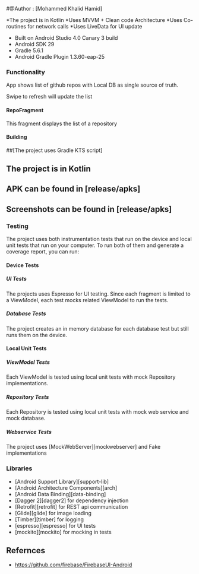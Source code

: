 #@Author : [Mohammed Khalid Hamid]

*The project is in Kotlin
*Uses MVVM + Clean code Architecture
*Uses Co-routines for network calls
*Uses LiveData for UI update
* Built on Android Studio 4.0 Canary 3 build
* Android SDK 29
* Gradle 5.6.1
* Android Gradle Plugin 1.3.60-eap-25


### Functionality

App shows list of github repos with Local DB as single source of truth.

Swipe to refresh will update the list

#### RepoFragment
This fragment displays the list of a repository


#### Building
##[The project uses Gradle KTS script]
## The project is in Kotlin

## APK can be found in [release/apks]  
## Screenshots can be found in  [release/apks]  



### Testing
The project uses both instrumentation tests that run on the device
and local unit tests that run on your computer.
To run both of them and generate a coverage report, you can run:



#### Device Tests
##### UI Tests
The projects uses Espresso for UI testing. Since each fragment
is limited to a ViewModel, each test mocks related ViewModel to
run the tests.
##### Database Tests
The project creates an in memory database for each database test but still
runs them on the device.

#### Local Unit Tests
##### ViewModel Tests
Each ViewModel is tested using local unit tests with mock Repository
implementations.
##### Repository Tests
Each Repository is tested using local unit tests with mock web service and
mock database.
##### Webservice Tests
The project uses [MockWebServer][mockwebserver] and Fake implementations


### Libraries
* [Android Support Library][support-lib]
* [Android Architecture Components][arch]
* [Android Data Binding][data-binding]
* [Dagger 2][dagger2] for dependency injection
* [Retrofit][retrofit] for REST api communication
* [Glide][glide] for image loading
* [Timber][timber] for logging
* [espresso][espresso] for UI tests
* [mockito][mockito] for mocking in tests

## Refernces

* https://github.com/firebase/FirebaseUI-Android





